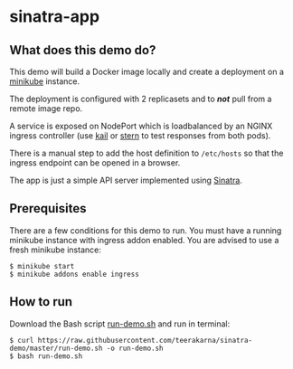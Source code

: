 # sinatra-app

## What does this demo do?

This demo will build a Docker image locally and create a deployment on a [minikube](https://github.com/kubernetes/minikube) instance.

The deployment is configured with 2 replicasets and to ***not*** pull from a remote image repo.

A service is exposed on NodePort which is loadbalanced by an NGINX ingress controller (use [kail](https://github.com/boz/kail) or [stern](https://github.com/wercker/stern) to test responses from both pods).

There is a manual step to add the host definition to `/etc/hosts` so that the ingress endpoint can be opened in a browser.

The app is just a simple API server implemented using [Sinatra](http://sinatrarb.com/).

## Prerequisites

There are a few conditions for this demo to run. You must have a running minikube instance with ingress addon enabled. You are advised to use a fresh minikube instance:

```
$ minikube start
$ minikube addons enable ingress
```

## How to run

Download the Bash script [run-demo.sh](run-demo.sh) and run in terminal:

```
$ curl https://raw.githubusercontent.com/teerakarna/sinatra-demo/master/run-demo.sh -o run-demo.sh
$ bash run-demo.sh
```
